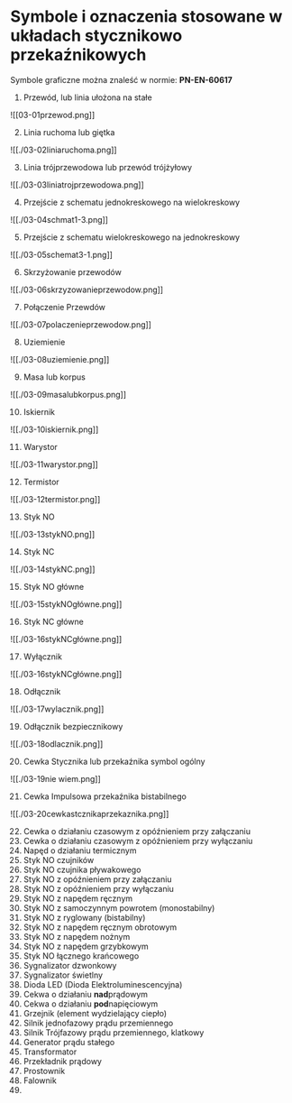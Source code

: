 # Symbole i oznaczenia stosowane w układach stycznikowo przekaźnikowych

Symbole graficzne można znaleść w normie: **PN-EN-60617**

1. Przewód, lub linia ułożona na stałe

![[03-01przewod.png]]

2. Linia ruchoma lub giętka

![[./03-02liniaruchoma.png]]

3. Linia trójprzewodowa lub przewód trójżyłowy

![[./03-03liniatrojprzewodowa.png]]

4. Przejście z schematu jednokreskowego na wielokreskowy

![[./03-04schmat1-3.png]]

5. Przejście z schematu wielokreskowego na jednokreskowy

![[./03-05schemat3-1.png]]

6. Skrzyżowanie przewodów

![[./03-06skrzyzowanieprzewodow.png]]

7. Połączenie Przewdów

![[./03-07polaczenieprzewodow.png]]

8. Uziemienie

![[./03-08uziemienie.png]]

9. Masa lub korpus

![[./03-09masalubkorpus.png]]

10. Iskiernik

![[./03-10iskiernik.png]]

11. Warystor

![[./03-11warystor.png]]

12. Termistor

![[./03-12termistor.png]]

13. Styk NO

![[./03-13stykNO.png]]

14. Styk NC

![[./03-14stykNC.png]]

15. Styk NO główne

![[./03-15stykNOgłówne.png]]

16. Styk NC główne

![[./03-16stykNCgłówne.png]]

17. Wyłącznik

![[./03-16stykNCgłówne.png]]

18. Odłącznik

![[./03-17wylacznik.png]]

19. Odłącznik bezpiecznikowy

![[./03-18odlacznik.png]]

20. Cewka Stycznika lub przekaźnika symbol ogólny

![[./03-19nie wiem.png]]

21. Cewka Impulsowa przekaźnika bistabilnego

![[./03-20cewkastcznikaprzekaznika.png]]

22. Cewka o działaniu czasowym z opóźnieniem przy załączaniu
23. Cewka o działaniu czasowym z opóźnieniem przy wyłączaniu
24. Napęd o działaniu termicznym
25. Styk NO czujników
26. Styk NO czujnika pływakowego
27. Styk NO z opóźnieniem przy załączaniu
27. Styk NO z opóźnieniem przy wyłączaniu
28. Styk NO z napędem ręcznym
29. Styk NO z samoczynnym powrotem (monostabilny)
29. Styk NO z ryglowany (bistabilny)
30. Styk NO z napędem ręcznym obrotowym
31. Styk NO z napędem nożnym
32. Styk NO z napędem grzybkowym
33. Styk NO łącznego krańcowego
34. Sygnalizator dzwonkowy
35. Sygnalizator świetlny
36. Dioda LED (Dioda Elektroluminescencyjna)
37. Cekwa o działaniu **nad**prądowym
38. Cekwa o działaniu **pod**napięciowym
39. Grzejnik (element wydzielający ciepło)
40. Silnik jednofazowy prądu przemiennego
41. Silnik Trójfazowy prądu przemiennego, klatkowy
42. Generator prądu stałego
43. Transformator
44. Przekładnik prądowy
45. Prostownik
46. Falownik
47. 
